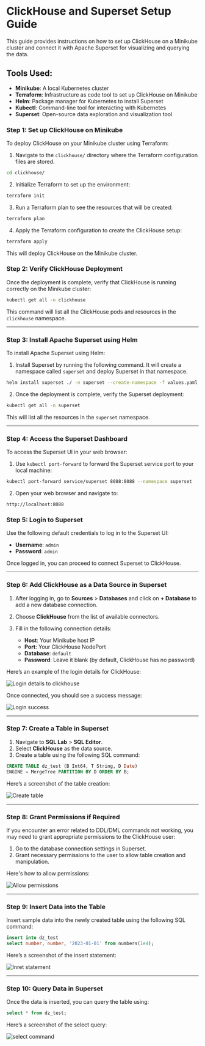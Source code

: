 # ClickHouse and Superset Setup Guide

This guide provides instructions on how to set up ClickHouse on a Minikube cluster and connect it with Apache Superset for visualizing and querying the data.

## Tools Used:
- **Minikube**: A local Kubernetes cluster
- **Terraform**: Infrastructure as code tool to set up ClickHouse on Minikube
- **Helm**: Package manager for Kubernetes to install Superset
- **Kubectl**: Command-line tool for interacting with Kubernetes
- **Superset**: Open-source data exploration and visualization tool

### Step 1: Set up ClickHouse on Minikube

To deploy ClickHouse on your Minikube cluster using Terraform:

1. Navigate to the `clickhouse/` directory where the Terraform configuration files are stored.

```bash
cd clickhouse/
```

2. Initialize Terraform to set up the environment:

```bash
terraform init
```

3. Run a Terraform plan to see the resources that will be created:

```bash
terraform plan
```

4. Apply the Terraform configuration to create the ClickHouse setup:

```bash
terraform apply
```

This will deploy ClickHouse on the Minikube cluster.

### Step 2: Verify ClickHouse Deployment

Once the deployment is complete, verify that ClickHouse is running correctly on the Minikube cluster:

```bash
kubectl get all -n clickhouse
```

This command will list all the ClickHouse pods and resources in the `clickhouse` namespace.

---

### Step 3: Install Apache Superset using Helm

To install Apache Superset using Helm:

1. Install Superset by running the following command. It will create a namespace called `superset` and deploy Superset in that namespace.

```bash
helm install superset ./ -n superset --create-namespace -f values.yaml
```

2. Once the deployment is complete, verify the Superset deployment:

```bash
kubectl get all -n superset
```

This will list all the resources in the `superset` namespace.

---


### Step 4: Access the Superset Dashboard

To access the Superset UI in your web browser:

1. Use `kubectl port-forward` to forward the Superset service port to your local machine:

```bash
kubectl port-forward service/superset 8088:8088 --namespace superset
```

2. Open your web browser and navigate to:

```
http://localhost:8088
```


### Step 5: Login to Superset

Use the following default credentials to log in to the Superset UI:

- **Username**: `admin`
- **Password**: `admin`

Once logged in, you can proceed to connect Superset to ClickHouse.

---

### Step 6: Add ClickHouse as a Data Source in Superset

1. After logging in, go to **Sources** > **Databases** and click on **+ Database** to add a new database connection.

2. Choose **ClickHouse** from the list of available connectors.

3. Fill in the following connection details:

   - **Host**: Your Minikube host IP
   - **Port**: Your ClickHouse NodePort
   - **Database**: `default`
   - **Password**: Leave it blank (by default, ClickHouse has no password)

Here’s an example of the login details for ClickHouse:

![Login details to clickhouse](<screenshots/Login details to clickhouse.png>)

Once connected, you should see a success message:

![Login success](<screenshots/Clickhouse connected.png>)

---

### Step 7: Create a Table in Superset

1. Navigate to **SQL Lab** > **SQL Editor**.
2. Select **ClickHouse** as the data source.
3. Create a table using the following SQL command:

```sql
CREATE TABLE dz_test (B Int64, T String, D Date) 
ENGINE = MergeTree PARTITION BY D ORDER BY B;
```

Here’s a screenshot of the table creation:

![Create table](<screenshots/Create table Statement.png>)

---



### Step 8: Grant Permissions if Required

If you encounter an error related to DDL/DML commands not working, you may need to grant appropriate permissions to the ClickHouse user:

1. Go to the database connection settings in Superset.
2. Grant necessary permissions to the user to allow table creation and manipulation.

Here's how to allow permissions:

![Allow permissions](<screenshots/Allow table creation.png>)

---

### Step 9: Insert Data into the Table

Insert sample data into the newly created table using the following SQL command:

```sql
insert into dz_test 
select number, number, '2023-01-01' from numbers(1e4);
```

Here’s a screenshot of the insert statement:

![Inret statement](<screenshots/Insert Statement.png>)

---

### Step 10: Query Data in Superset

Once the data is inserted, you can query the table using:

```sql
select * from dz_test;
```

Here’s a screenshot of the select query:

![select command](<screenshots/Select Statement.png>)

